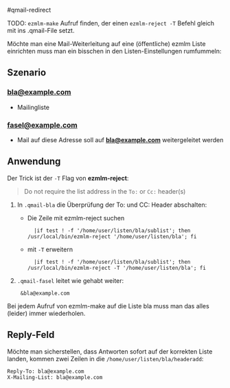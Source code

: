 #qmail-redirect

TODO: ``ezmlm-make`` Aufruf finden, der einen ``ezmlm-reject -T`` Befehl gleich mit ins .qmail-File setzt.

Möchte man eine Mail-Weiterleitung auf eine (öffentliche) ezmlm Liste einrichten muss man ein bisschen in den Listen-Einstellungen rumfummeln:

## Szenario
### bla@example.com
* Mailingliste

### fasel@example.com
* Mail auf diese Adresse soll auf **bla@example.com** weitergeleitet werden

## Anwendung

Der Trick ist der ``-T`` Flag von **ezmlm-reject**:

> Do  not  require the list address in the ``To:`` or ``Cc:`` header(s)

1. In ``.qmail-bla`` die Überprüfung der To: und CC: Header abschalten:

    * Die Zeile mit ezmlm-reject suchen

            |if test ! -f '/home/user/listen/bla/sublist'; then /usr/local/bin/ezmlm-reject '/home/user/listen/bla'; fi

    * mit ``-T`` erweitern

            |if test ! -f '/home/user/listen/bla/sublist'; then /usr/local/bin/ezmlm-reject -T '/home/user/listen/bla'; fi

2. ``.qmail-fasel`` leitet wie gehabt weiter:

        &bla@example.com

Bei jedem Aufruf von ezmlm-make auf die Liste bla muss man das alles (leider) immer wiederholen.

## Reply-Feld

Möchte man sicherstellen, dass Antworten sofort auf der korrekten Liste landen, kommen zwei Zeilen in die ``/home/user/listen/bla/headeradd``:

    Reply-To: bla@example.com
    X-Mailing-List: bla@example.com
